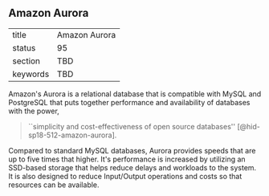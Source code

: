 ## Amazon Aurora


|          |               |
| -------- | ------------- |
| title    | Amazon Aurora |
| status   | 95            |
| section  | TBD           |
| keywords | TBD           |




Amazon's Aurora is a relational database that is compatible with MySQL
and PostgreSQL that puts together performance and availability of
databases with the power,

> ``simplicity and cost-effectiveness of open source
> databases'' [@hid-sp18-512-amazon-aurora].

Compared to standard
MySQL databases, Aurora provides speeds that are up to five times that
higher. It's performance is increased by utilizing an SSD-based storage
that helps reduce delays and workloads to the system. It is also
designed to reduce Input/Output operations and costs so that resources
can be available.

